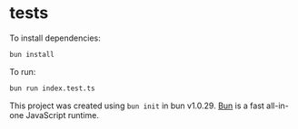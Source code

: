 # tests

To install dependencies:

```bash
bun install
```

To run:

```bash
bun run index.test.ts
```

This project was created using `bun init` in bun v1.0.29. [Bun](https://bun.sh) is a fast all-in-one JavaScript runtime.
